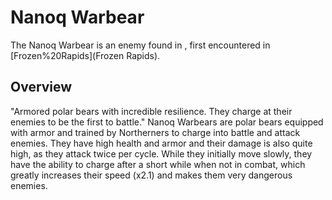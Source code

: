 # Nanoq Warbear

The Nanoq Warbear is an enemy found in , first encountered in [Frozen%20Rapids](Frozen Rapids).
## Overview

"Armored polar bears with incredible resilience. They charge at their enemies to be the first to battle."
Nanoq Warbears are polar bears equipped with armor and trained by Northerners to charge into battle and attack enemies. They have high health and armor and their damage is also quite high, as they attack twice per cycle. While they initially move slowly, they have the ability to charge after a short while when not in combat, which greatly increases their speed (x2.1) and makes them very dangerous enemies.